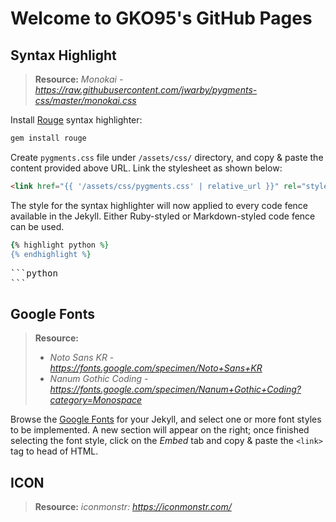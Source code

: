 # Welcome to GKO95's GitHub Pages

## Syntax Highlight
> **Resource:** *Monokai - https://raw.githubusercontent.com/jwarby/pygments-css/master/monokai.css*

Install [Rouge](http://rouge.jneen.net/) syntax highlighter:
```ruby
gem install rouge
```

Create `pygments.css` file under `/assets/css/` directory, and copy & paste the content provided above URL. Link the stylesheet as shown below:

```html
<link href="{{ '/assets/css/pygments.css' | relative_url }}" rel="stylesheet">
```

The style for the syntax highlighter will now applied to every code fence available in the Jekyll. Either Ruby-styled or Markdown-styled code fence can be used.

```ruby
{% highlight python %}
{% endhighlight %}
```

<pre>
```python
```
</pre>

## Google Fonts
> **Resource:**
> - *Noto Sans KR - https://fonts.google.com/specimen/Noto+Sans+KR*
> - *Nanum Gothic Coding - https://fonts.google.com/specimen/Nanum+Gothic+Coding?category=Monospace*

Browse the [Google Fonts](https://fonts.google.com/) for your Jekyll, and select one or more font styles to be implemented. A new section will appear on the right; once finished selecting the font style, click on the *Embed* tab and copy & paste the `<link>` tag to head of HTML.

## ICON
> **Resource:** *iconmonstr: https://iconmonstr.com/*
